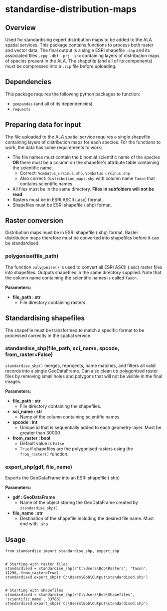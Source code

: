 # standardise-distribution-maps
## Overview
Used for standardising expert distribution maps to be added to the ALA spatial services. This package contains 
functions to process both raster and vector data. The final output is a single ESRI shapefile `.shp` and its associated 
files `.cpg .dbf .prj .shx` containing layers of distribution maps of species present in the ALA. The shapefile (and all 
of its components) must be compressed into a `.zip` file before uploading. 

## Dependencies
This package requires the following python packages to function:
* `geopandas` (and all of its dependencies)
* `requests`

## Preparing data for input
The file uploaded to the ALA spatial service requires a single shapefile containing layers of distribution maps for each
species. For the functions to work, the data has some requirements to work:
* The file names must contain the binomial scientific name of the species **OR** there must be a column on the shapefile's 
attribute table containing the scientific name.
  * Correct: `Vombatus_ursinus.shp`, `Vombatus ursinus.shp`
  * Also correct: `Distribution_maps.shp` with column name `Taxon` that contains scientific names
* All files must be in the same directory. **Files in subfolders will not be read**
* Rasters must be in ESRI ASCII (.asc) format.
* Shapefiles must be ESRI shapefile (.shp) format.

## Raster conversion
Distribution maps must be in ESRI shapefile (.shp) format. Raster distribution maps therefore must be converted into 
shapefiles before it can be standardised. 

### polygonise(file_path)

The function `polygonise()` is used to convert all ESRI ASCII (.asc) raster files into shapefiles. Outputs shapefiles in
the same directory supplied. Note that the column name containing the scientific names is called `Taxon`.

**Parameters:**

* **file_path : str**
  * File directory containing rasters

## Standardising shapefiles
The shapefile must be transformed to match a specific format to be processed correctly in the spatial service.

### standardise_shp(file_path, sci_name, spcode, from_raster=False)

`standardise_shp()` merges, reprojects, name matches, and filters all valid records into a single GeoDataFrame. Can also 
clean up polygonised raster files by removing small holes and polygons that will not be visible in the final images.

**Parameters:**
* **file_path : str**
  * File directory containing the shapefiles.
* **sci_name : str**
  * Name of the column containing scientific names.
* **spcode : int**
  * Unique id that is sequentially added to each geometry layer. Must be greater than 30000
* **from_raster : bool**
  * Default value is `False`
  * `True` if shapefiles are the polygonised rasters using the `from_raster()` function.

### export_shp(gdf, file_name)
Exports the GeoDataFrame into an ESRI shapefile (.shp)

**Parameters:**
* **gdf : GeoDataFrame**
  * Name of the object storing the GeoDataFrame created by `standardise_shp()`
* **file_name : str**
  * Destination of the shapefile including the desired file name. Must end with `.shp`



## Usage
```
from standardise import standardise_shp, export_shp


# Starting with raster files
standardised = standardise_shp(r'C:\Users\Bob\Rasters', 'Taxon', 31296, from_raster=True)
standardised.export_shp(r'C:\Users\Bob\Output\standardised.shp')


# Starting with shapefiles
standardised = standardise_shp(r'C:\Users\Bob\Shapefiles', 'scientific_name', 33786)
standardised.export_shp(r'C:\Users\Bob\Output\standardised.shp')
```

